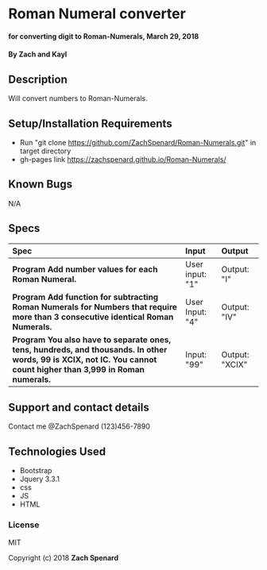 # Roman Numeral converter

#### for converting digit to Roman-Numerals, March 29, 2018

#### By Zach and Kayl

## Description

Will convert numbers to Roman-Numerals.

## Setup/Installation Requirements
* Run "git clone https://github.com/ZachSpenard/Roman-Numerals.git" in target directory
* gh-pages link https://zachspenard.github.io/Roman-Numerals/
## Known Bugs

N/A

## Specs

| Spec | Input | Output |
| :-------------     | :------------- | :------------- |
| **Program Add number values for each Roman Numeral.** | User input: "1" | Output: "I" |
| **Program Add function for subtracting Roman Numerals for Numbers that require more than 3 consecutive identical Roman Numerals.**| User Input: "4" | Output: "IV" |
| **Program You also have to separate ones, tens, hundreds, and thousands. In other words, 99 is XCIX, not IC. You cannot count higher than 3,999 in Roman numerals.**| Input: "99" | Output: "XCIX" |

## Support and contact details

Contact me @ZachSpenard (123)456-7890
## Technologies Used

* Bootstrap
* Jquery 3.3.1
* css
* JS
* HTML
### License

MIT

Copyright (c) 2018 **Zach Spenard**
